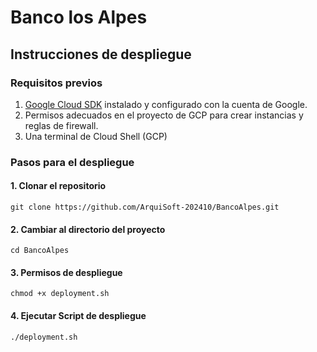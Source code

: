 # Banco los Alpes
## Instrucciones de despliegue
### Requisitos previos
1. [Google Cloud SDK](https://cloud.google.com/sdk/docs/install) instalado y configurado con la cuenta de Google.
2. Permisos adecuados en el proyecto de GCP para crear instancias y reglas de firewall.
3. Una terminal de Cloud Shell (GCP)
### Pasos para el despliegue
#### 1. Clonar el repositorio
```console
git clone https://github.com/ArquiSoft-202410/BancoAlpes.git
```
#### 2. Cambiar al directorio del proyecto
```console
cd BancoAlpes
```
#### 3. Permisos de despliegue
```console
chmod +x deployment.sh
```
#### 4. Ejecutar Script de despliegue
```console
./deployment.sh
```